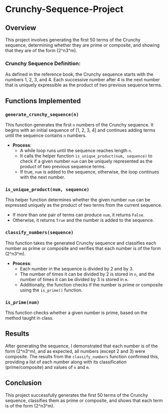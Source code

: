 # Crunchy-Sequence-Project


## Overview

This project involves generating the first 50 terms of the Crunchy sequence, determining whether they are prime or composite, and showing that they are of the form \(2^n3^m\).

### Crunchy Sequence Definition:
As defined in the reference book, the Crunchy sequence starts with the numbers 1, 2, 3, and 4. Each successive number after 4 is the next number that is uniquely expressible as the product of two previous sequence terms.

## Functions Implemented

### `generate_crunchy_sequence(n)`
This function generates the first `n` numbers of the Crunchy sequence. It begins with an initial sequence of [1, 2, 3, 4] and continues adding terms until the sequence contains `n` numbers. 

- **Process**: 
  - A while loop runs until the sequence reaches length `n`.
  - It calls the helper function `is_unique_product(num, sequence)` to check if a given number `num` can be uniquely represented as the product of two previous sequence terms.
  - If true, `num` is added to the sequence, otherwise, the loop continues with the next number.

### `is_unique_product(num, sequence)`
This helper function determines whether the given number `num` can be expressed uniquely as the product of two terms from the current sequence.
- If more than one pair of terms can produce `num`, it returns `False`. 
- Otherwise, it returns `True` and the number is added to the sequence.

### `classify_numbers(sequence)`
This function takes the generated Crunchy sequence and classifies each number as prime or composite and verifies that each number is of the form \(2^n3^m\). 

- **Process**:
  - Each number in the sequence is divided by 2 and by 3. 
  - The number of times it can be divided by 2 is stored in `n`, and the number of times it can be divided by 3 is stored in `m`.
  - Additionally, the function checks if the number is prime or composite using the `is_prime()` function.

### `is_prime(num)`
This function checks whether a given number is prime, based on the method taught in class.

## Results

After generating the sequence, I demonstrated that each number is of the form \(2^n3^m\), and as expected, all numbers (except 2 and 3) were composite. The results from the `classify_numbers` function confirmed this, providing a list of each number along with its classification (prime/composite) and values of `n` and `m`.

## Conclusion

This project successfully generates the first 50 terms of the Crunchy sequence, classifies them as prime or composite, and shows that each term is of the form \(2^n3^m\).
